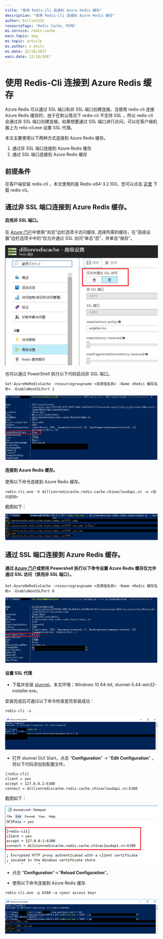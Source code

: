 ```yaml
---
title: "使用 Redis-Cli 连接到 Azure Redis 缓存"
description: "使用 Redis-Cli 连接到 Azure Redis 缓存"
author: Dillion132
resourceTags: 'Redis Cache, MIME'
ms.service: redis-cache
wacn.topic: aog
ms.topic: article
ms.author: v-zhilv
ms.date: 12/18/2017
wacn.date: 12/18/2017
---
```


# 使用 Redis-Cli 连接到 Azure Redis 缓存

Azure Redis 可以通过 SSL 端口和非 SSL 端口创建连接。当使用 redis-cli 连接 Azure Redis 缓存时，由于在默认情况下 redis-cli 不支持 SSL ，所以 redis-cli 会通过非 SSL 端口创建连接。如果想要通过 SSL 端口进行访问，可以在客户端机器上为 relis-cli.exe 设置 SSL 代理。

本文主要使用以下两种方式连接到 Azure Redis 缓存。
1. 通过非 SSL 端口连接到 Azure Redis 缓存
2. 通过 SSL 端口连接到 Azure Redis 缓存

## 前提条件

在客户端安装 redis-cli ，本文使用的是 Redis-x64-3.2.100。您可以点击 [这里](https://github.com/MicrosoftArchive/redis/releases) 下载 redis-cli。


## 通过非 SSL 端口连接到 Azure Redis 缓存。

#### 启用非 SSL 端口。

在 [Azure 门户](https://portal.azure.cn/)中使用“浏览”边栏选项卡访问缓存, 选择所需的缓存，在“高级设置”边栏选项卡中的“仅允许通过 SSL 访问”单击“否”，并单击“保存”。

![redisconfigure_portal](./media/aog-redis-cache-using-redis-cli-connect-azure-redis-cache/redisconfigure_portal.PNG)

也可以通过 PowerShell 执行以下代码启动非 SSL 端口。

```
Set-AzureRmRedisCache -resourcegroupname <资源组名称> -Name <Redis 缓存名称> -EnableNonSSLPort 1
```
![enablenonssl](./media/aog-redis-cache-using-redis-cli-connect-azure-redis-cache/enablenonssl.PNG)

#### 连接到 Azure Redis 缓存。

使用以下命令连接到 Azure Redis 缓存。

```
redis-cli.exe -h dillionrediscache.redis.cache.chinacloudapi.cn -a <访问密钥>
```

截图如下：

![nonsslconnect](./media/aog-redis-cache-using-redis-cli-connect-azure-redis-cache/nonsslconnect.PNG)

## 通过 SSL 端口连接到 Azure Redis 缓存。

#### 通过 [Azure 门户](https://portal.azure.cn/)或使用 Powershell 执行以下命令设置 Azure Redis 缓存仅允许通过 SSL 访问（禁用非 SSL 端口）。

```
Set-AzureRmRedisCache -resourcegroupname <资源组名称> -Name <Redis 缓存名称> -EnableNonSSLPort 0
```

![disablenonssl](./media/aog-redis-cache-using-redis-cli-connect-azure-redis-cache/disablenonssl.PNG)

#### 设置 SSL 代理

* 下载并安装 [stunnel](https://www.stunnel.org/downloads.html)。本文环境：Windows 10 64-bit, stunnel-5.44-win32-installer.exe。

安装完成后可通过以下命令检查是否安装成功：

```
redis-cli -v
```
![checkinstallresut](./media/aog-redis-cache-using-redis-cli-connect-azure-redis-cache/checkinstallresut.PNG)


* 打开 stunnel GUI Start，点击 "**Configuration**" -> "**Edit Configuration**" 。将以下代码添加到配置文件。

```
[redis-cli]
client = yes
accept = 127.0.0.1:6380
connect = dillionrediscache.redis.cache.chinacloudapi.cn:6380
```

截图如下：

![editconfig](./media/aog-redis-cache-using-redis-cli-connect-azure-redis-cache/editconfig.PNG)

* 点击 "**Configuration**"->"**Reload Configuration**"。

* 使用以下命令连接到 Azure Redis 缓存.

```
redis-cli.exe -p 6380 –a <your access key>
```

![sslconfig](./media/aog-redis-cache-using-redis-cli-connect-azure-redis-cache/sslconfig.PNG)
